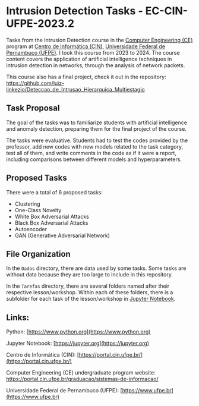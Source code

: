 # Intrusion Detection Tasks - EC-CIN-UFPE-2023.2
Tasks from the Intrusion Detection course in the [Computer Engineering (CE)](https://portal.cin.ufpe.br/graduacao/#engenharia-da-computacao) program at [Centro de Informática (CIN)](https://portal.cin.ufpe.br/), [Universidade Federal de Pernambuco (UFPE)](https://www.ufpe.br/). I took this course from 2023 to 2024. The course content covers the application of artificial intelligence techniques in intrusion detection in networks, through the analysis of network packets.

This course also has a final project, check it out in the repository: https://github.com/luiz-linkezio/Deteccao_de_Intrusao_Hierarquica_Multiestagio

## Task Proposal
The goal of the tasks was to familiarize students with artificial intelligence and anomaly detection, preparing them for the final project of the course.

The tasks were evaluative. Students had to test the codes provided by the professor, add new codes with new models related to the task category, test all of them, and write comments in the code as if it were a report, including comparisons between different models and hyperparameters.

## Proposed Tasks
There were a total of 6 proposed tasks:
- Clustering
- One-Class Novelty
- White Box Adversarial Attacks
- Black Box Adversarial Attacks
- Autoencoder
- GAN (Generative Adversarial Network)

## File Organization
In the `Dados` directory, there are data used by some tasks. Some tasks are without data because they are too large to include in this repository.

In the `Tarefas` directory, there are several folders named after their respective lesson/workshop. Within each of these folders, there is a subfolder for each task of the lesson/workshop in [Jupyter Notebook](https://jupyter.org).

## Links:

Python: [https://www.python.org](https://www.python.org)

Jupyter Notebook: [https://jupyter.org](https://jupyter.org)

Centro de Informática (CIN): [https://portal.cin.ufpe.br/](https://portal.cin.ufpe.br/)

Computer Engineering (CE) undergraduate program website: https://portal.cin.ufpe.br/graduacao/sistemas-de-informacao/

Universidade Federal de Pernambuco (UFPE): [https://www.ufpe.br](https://www.ufpe.br)
